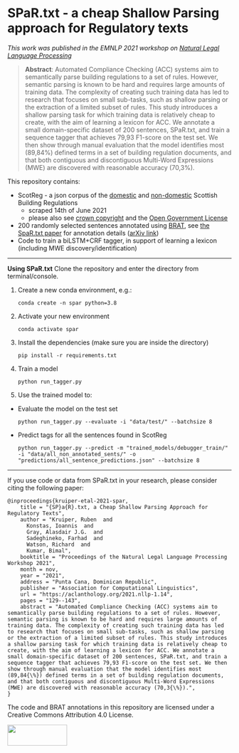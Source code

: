 # SPaR.txt - a cheap Shallow Parsing approach for Regulatory texts
_This work was published in the EMNLP 2021 workshop on [Natural Legal Language Processing](http://nllpw.org/)_    

> **Abstract**: Automated Compliance Checking (ACC) systems aim to semantically parse building regulations to a set of rules. 
However, semantic parsing is known to be hard and requires large amounts of training data. 
The complexity of creating such training data has led to research that focuses on small sub-tasks, 
such as shallow parsing or the extraction of a limited subset of rules. This study introduces a shallow parsing 
task for which training data is relatively cheap to create, with the aim of learning a lexicon for ACC. 
We annotate a small domain-specific dataset of 200 sentences, SPaR.txt, 
and train a sequence tagger that achieves 79,93 F1-score on the test set. We then show through 
manual evaluation that the model identifies most (89,84\%) defined terms in a set of building regulation 
documents, and that both contiguous and discontiguous Multi-Word Expressions (MWE) are discovered with 
reasonable accuracy (70,3\%).

This repository contains:
* ScotReg - a json corpus of the [domestic](https://www.gov.scot/publications/building-standards-technical-handbook-2020-domestic/) and [non-domestic](https://www.gov.scot/publications/building-standards-technical-handbook-2020-non-domestic/) Scottish Building Regulations 
   * scraped 14th of June 2021 
   * please also see [crown copyright](https://www.gov.scot/crown-copyright/) and the [Open Government License](https://www.nationalarchives.gov.uk/doc/open-government-licence/version/3/)
* 200 randomly selected sentences annotated using [BRAT](https://brat.nlplab.org/), see [the SpaR.txt paper](https://aclanthology.org/2021.nllp-1.14.pdf) for annotation details ([arXiv link](https://arxiv.org/abs/2110.01295))
* Code to train a biLSTM+CRF tagger, in support of learning a lexicon (including MWE discovery/identification)


---

**Using SPaR.txt**
Clone the repository and enter the directory from terminal/console.
1.  Create a new conda environment, e.g.:
    ```
    conda create -n spar python=3.8
    ```
2.  Activate your new environment
    ```
    conda activate spar
    ```
3.  Install the dependencies (make sure you are inside the directory)
    ```
    pip install -r requirements.txt
    ```
4.  Train a model
    ```
    python run_tagger.py
    ```
5.  Use the trained model to:
  * Evaluate the model on the test set
      ```
      python run_tagger.py --evaluate -i "data/test/" --batchsize 8
      ```
  * Predict tags for all the sentences found in ScotReg
      ```
      python run_tagger.py --predict -m "trained_models/debugger_train/" -i "data/all_non_annotated_sents/" -o "predictions/all_sentence_predictions.json" --batchsize 8
      ```

---

If you use code or data from SPaR.txt in your research, please consider citing the following paper:
```
@inproceedings{kruiper-etal-2021-spar,
    title = "{SP}a{R}.txt, a Cheap Shallow Parsing Approach for Regulatory Texts",
    author = "Kruiper, Ruben  and
      Konstas, Ioannis  and
      Gray, Alasdair J.G.  and
      Sadeghineko, Farhad  and
      Watson, Richard  and
      Kumar, Bimal",
    booktitle = "Proceedings of the Natural Legal Language Processing Workshop 2021",
    month = nov,
    year = "2021",
    address = "Punta Cana, Dominican Republic",
    publisher = "Association for Computational Linguistics",
    url = "https://aclanthology.org/2021.nllp-1.14",
    pages = "129--143",
    abstract = "Automated Compliance Checking (ACC) systems aim to semantically parse building regulations to a set of rules. However, semantic parsing is known to be hard and requires large amounts of training data. The complexity of creating such training data has led to research that focuses on small sub-tasks, such as shallow parsing or the extraction of a limited subset of rules. This study introduces a shallow parsing task for which training data is relatively cheap to create, with the aim of learning a lexicon for ACC. We annotate a small domain-specific dataset of 200 sentences, SPaR.txt, and train a sequence tagger that achieves 79,93 F1-score on the test set. We then show through manual evaluation that the model identifies most (89,84{\%}) defined terms in a set of building regulation documents, and that both contiguous and discontiguous Multi-Word Expressions (MWE) are discovered with reasonable accuracy (70,3{\%}).",
}
```
The code and BRAT annotations in this repository are licensed under a Creative Commons Attribution 4.0 License.

<img src="https://mirrors.creativecommons.org/presskit/buttons/88x31/png/by-sa.png" width="134" height="47">
